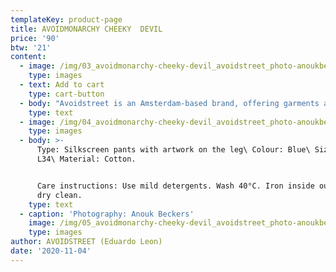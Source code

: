 ```yaml
---
templateKey: product-page
title: AVOIDMONARCHY CHEEKY  DEVIL
price: '90'
btw: '21'
content:
  - image: /img/03_avoidmonarchy-cheeky-devil_avoidstreet_photo-anoukbeckers.jpg
    type: images
  - text: Add to cart
    type: cart-button
  - body: "Avoidstreet is an Amsterdam-based brand, offering garments and accessories defined by expressive and unique details regenerated from upcycled materials. Every garment starts off as an hyper-adaptable base for transformation — ready to be appropriated, deconstructed, remixed, and finally copied and pasted back into circulation as something else. \r\n\n\r\n\n\r\n\nThe endless source of fast fashion garments available as deadstock and in secondhand markets are like low-resolution images on a hard drive. The result is distinctive one-of-a-kind or small editions that embed a dualist vernacular between the commonplace and the tropes of high fashion. \r\n\n\r\n\nFounded in 2017, Avoidstreet is the initiative of designer Eduardo Leon. Unbridled by industry conventions, Leon combines the sensibilities of rich color-drenched images of Peruvian folklore, tecnocumbia, and bootleg-filled markets, and the potency of a Milanese high-gloss veneer in his creations, including garments, crafted objects, installations, and performances."
    type: text
  - image: /img/04_avoidmonarchy-cheeky-devil_avoidstreet_photo-anoukbeckers.jpg
    type: images
  - body: >-
      Type: Silkscreen pants with artwork on the leg\ Colour: Blue\ Size: W32
      L34\ Material: Cotton. 


      Care instructions: Use mild detergents. Wash 40°C. Iron inside out. Do not
      dry clean.
    type: text
  - caption: 'Photography: Anouk Beckers'
    image: /img/05_avoidmonarchy-cheeky-devil_avoidstreet_photo-anoukbeckers.jpg
    type: images
author: AVOIDSTREET (Eduardo Leon)
date: '2020-11-04'
---
```


